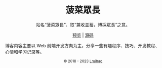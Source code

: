 <h1 align="center">菠菜眾長</h1>

<div align="center">
站名“菠菜眾長”，取“兼收並蓄，博採眾長”之意。

[预览](https://lruihao.github.io/) | [源码](https://github.com/Lruihao/hugo-blog)
</div>

博客内容主要以 Web 前端开发方向为主，分享一些有趣程序、技巧、开发教程、心情和学习记录等。

<div align="center">

<small>:copyright: 2018 - 2023 [Lruihao](https://github.com/Lruihao) </small>

</div>
